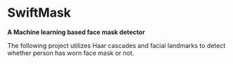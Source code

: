 # SwiftMask
<b> A Machine learning based face mask detector </b>

The following project utilizes Haar cascades and facial landmarks to detect whether person has worn face mask or not.
